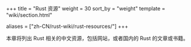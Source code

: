 +++
title = "Rust 资源"
weight = 30
sort_by = "weight"
template = "wiki/section.html"

aliases = ["zh-CN/rust-wiki/rust-resources/"]
+++

本章将列出 Rust 相关的中文资源，包括网站，或者国内的 Rust 的文章或书籍。
